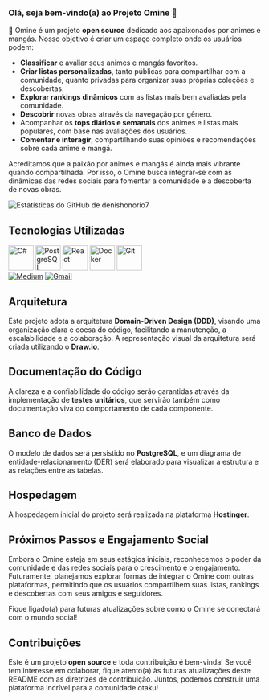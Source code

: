 ### Olá, seja bem-vindo(a) ao Projeto Omine 👋

👿 Omine é um projeto **open source** dedicado aos apaixonados por animes e mangás. Nosso objetivo é criar um espaço completo onde os usuários podem:

* **Classificar** e avaliar seus animes e mangás favoritos.
* **Criar listas personalizadas**, tanto públicas para compartilhar com a comunidade, quanto privadas para organizar suas próprias coleções e descobertas.
* **Explorar rankings dinâmicos** com as listas mais bem avaliadas pela comunidade.
* **Descobrir** novas obras através da navegação por gênero.
* Acompanhar os **tops diários e semanais** dos animes e listas mais populares, com base nas avaliações dos usuários.
* **Comentar e interagir**, compartilhando suas opiniões e recomendações sobre cada anime e mangá.

Acreditamos que a paixão por animes e mangás é ainda mais vibrante quando compartilhada. Por isso, o Omine busca integrar-se com as dinâmicas das redes sociais para fomentar a comunidade e a descoberta de novas obras.

![Estatísticas do GitHub de denishonorio7](https://github-readme-stats.vercel.app/api?username=denishonorio7&show_icons=true&bg_color=00000000)

## Tecnologias Utilizadas

<div display="inline">
    <img width="50" height="50" src="https://cdn.jsdelivr.net/gh/devicons/devicon@latest/icons/csharp/csharp-original.svg" alt="C#" title="C#" />
    <img width="50" height="50" src="https://cdn.jsdelivr.net/gh/devicons/devicon@latest/icons/postgresql/postgresql-original-wordmark.svg" alt="PostgreSQL" title="PostgreSQL" />
    <img width="50" height="50" src="https://cdn.jsdelivr.net/gh/devicons/devicon@latest/icons/react/react-original-wordmark.svg" alt="React" title="React" />
    <img width="50" height="50" src="https://cdn.jsdelivr.net/gh/devicons/devicon@latest/icons/docker/docker-original-wordmark.svg" alt="Docker" title="Docker" />
    <img width="50" height="50" src="https://cdn.jsdelivr.net/gh/devicons/devicon@latest/icons/git/git-original-wordmark.svg" alt="Git" title="Git" />
</div>

<div display="inline">
    <a href="https://medium.com/@denishonorio7" target="_blank"><img src="https://img.shields.io/badge/Medium-12100E?style=for-the-badge&logo=medium&logoColor=white" alt="Medium" title="Meu perfil no Medium" /></a>
    <a href="mailto:omineproject@gmail.com" target="_blank"><img src="https://img.shields.io/badge/Gmail-D14836?style=for-the-badge&logo=gmail&logoColor=white" alt="Gmail" title="Entre em contato por Gmail" /></a>
</div>

## Arquitetura

Este projeto adota a arquitetura **Domain-Driven Design (DDD)**, visando uma organização clara e coesa do código, facilitando a manutenção, a escalabilidade e a colaboração. A representação visual da arquitetura será criada utilizando o **Draw.io**.

## Documentação do Código

A clareza e a confiabilidade do código serão garantidas através da implementação de **testes unitários**, que servirão também como documentação viva do comportamento de cada componente.

## Banco de Dados

O modelo de dados será persistido no **PostgreSQL**, e um diagrama de entidade-relacionamento (DER) será elaborado para visualizar a estrutura e as relações entre as tabelas.

## Hospedagem

A hospedagem inicial do projeto será realizada na plataforma **Hostinger**.

## Próximos Passos e Engajamento Social

Embora o Omine esteja em seus estágios iniciais, reconhecemos o poder da comunidade e das redes sociais para o crescimento e o engajamento. Futuramente, planejamos explorar formas de integrar o Omine com outras plataformas, permitindo que os usuários compartilhem suas listas, rankings e descobertas com seus amigos e seguidores.

Fique ligado(a) para futuras atualizações sobre como o Omine se conectará com o mundo social!

## Contribuições

Este é um projeto **open source** e toda contribuição é bem-vinda! Se você tem interesse em colaborar, fique atento(a) às futuras atualizações deste README com as diretrizes de contribuição. Juntos, podemos construir uma plataforma incrível para a comunidade otaku!
